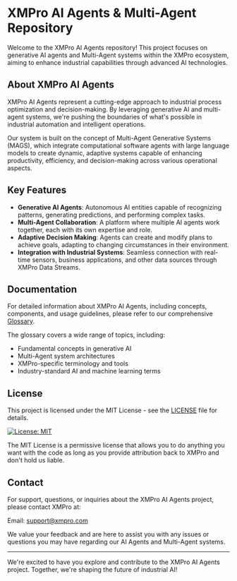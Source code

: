 # XMPro AI Agents & Multi-Agent Repository

Welcome to the XMPro AI Agents repository! This project focuses on generative AI agents and Multi-Agent systems within the XMPro ecosystem, aiming to enhance industrial capabilities through advanced AI technologies.

## About XMPro AI Agents

XMPro AI Agents represent a cutting-edge approach to industrial process optimization and decision-making. By leveraging generative AI and multi-agent systems, we're pushing the boundaries of what's possible in industrial automation and intelligent operations.

Our system is built on the concept of Multi-Agent Generative Systems (MAGS), which integrate computational software agents with large language models to create dynamic, adaptive systems capable of enhancing productivity, efficiency, and decision-making across various operational aspects.

## Key Features

- **Generative AI Agents**: Autonomous AI entities capable of recognizing patterns, generating predictions, and performing complex tasks.
- **Multi-Agent Collaboration**: A platform where multiple AI agents work together, each with its own expertise and role.
- **Adaptive Decision Making**: Agents can create and modify plans to achieve goals, adapting to changing circumstances in their environment.
- **Integration with Industrial Systems**: Seamless connection with real-time sensors, business applications, and other data sources through XMPro Data Streams.

## Documentation

For detailed information about XMPro AI Agents, including concepts, components, and usage guidelines, please refer to our comprehensive [Glossary](./GLOSSARY.md).

The glossary covers a wide range of topics, including:
- Fundamental concepts in generative AI
- Multi-Agent system architectures
- XMPro-specific terminology and tools
- Industry-standard AI and machine learning terms

## License

This project is licensed under the MIT License - see the [LICENSE](LICENSE) file for details.

[![License: MIT](https://img.shields.io/badge/License-MIT-yellow.svg)](https://opensource.org/licenses/MIT)

The MIT License is a permissive license that allows you to do anything you want with the code as long as you provide attribution back to XMPro and don't hold us liable.

## Contact

For support, questions, or inquiries about the XMPro AI Agents project, please contact XMPro at:

Email: support@xmpro.com

We value your feedback and are here to assist you with any issues or questions you may have regarding our AI Agents and Multi-Agent systems.

---

We're excited to have you explore and contribute to the XMPro AI Agents project. Together, we're shaping the future of industrial AI!
